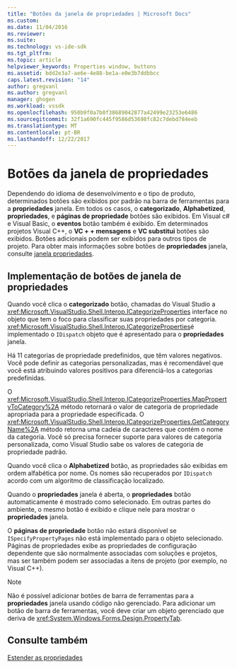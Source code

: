 ```yaml
---
title: "Botões da janela de propriedades | Microsoft Docs"
ms.custom: 
ms.date: 11/04/2016
ms.reviewer: 
ms.suite: 
ms.technology: vs-ide-sdk
ms.tgt_pltfrm: 
ms.topic: article
helpviewer_keywords: Properties window, buttons
ms.assetid: bdd2e3a7-ae6e-4e88-be1a-e0e3b7ddbbcc
caps.latest.revision: "14"
author: gregvanl
ms.author: gregvanl
manager: ghogen
ms.workload: vssdk
ms.openlocfilehash: 950b9f0a7b0f38689042877a42499e23253e6486
ms.sourcegitcommit: 32f1a690fc445f9586d53698fc82c7debd784eeb
ms.translationtype: MT
ms.contentlocale: pt-BR
ms.lasthandoff: 12/22/2017
---
```

# <a name="properties-window-buttons"></a>Botões da janela de propriedades
Dependendo do idioma de desenvolvimento e o tipo de produto, determinados botões são exibidos por padrão na barra de ferramentas para a **propriedades** janela. Em todos os casos, o **categorizado**, **Alphabetized**, **propriedades**, e **páginas de propriedade** botões são exibidos. Em Visual c# e Visual Basic, o **eventos** botão também é exibido. Em determinados projetos Visual C++, o **VC + + mensagens** e **VC substitui** botões são exibidos. Botões adicionais podem ser exibidos para outros tipos de projeto. Para obter mais informações sobre botões de **propriedades** janela, consulte [janela propriedades](../../ide/reference/properties-window.md).  
  
## <a name="implementation-of-properties-window-buttons"></a>Implementação de botões de janela de propriedades  
 Quando você clica o **categorizado** botão, chamadas do Visual Studio a <xref:Microsoft.VisualStudio.Shell.Interop.ICategorizeProperties> interface no objeto que tem o foco para classificar suas propriedades por categoria. <xref:Microsoft.VisualStudio.Shell.Interop.ICategorizeProperties>é implementado o `IDispatch` objeto que é apresentado para o **propriedades** janela.  
  
 Há 11 categorias de propriedade predefinidos, que têm valores negativos. Você pode definir as categorias personalizadas, mas é recomendável que você está atribuindo valores positivos para diferenciá-los a categorias predefinidas.  
  
 O <xref:Microsoft.VisualStudio.Shell.Interop.ICategorizeProperties.MapPropertyToCategory%2A> método retornará o valor de categoria de propriedade apropriada para a propriedade especificada. O <xref:Microsoft.VisualStudio.Shell.Interop.ICategorizeProperties.GetCategoryName%2A> método retorna uma cadeia de caracteres que contém o nome da categoria. Você só precisa fornecer suporte para valores de categoria personalizada, como Visual Studio sabe os valores de categoria de propriedade padrão.  
  
 Quando você clica o **Alphabetized** botão, as propriedades são exibidas em ordem alfabética por nome. Os nomes são recuperados por `IDispatch` acordo com um algoritmo de classificação localizado.  
  
 Quando o **propriedades** janela é aberta, o **propriedades** botão automaticamente é mostrado como selecionado. Em outras partes do ambiente, o mesmo botão é exibido e clique nele para mostrar o **propriedades** janela.  
  
 O **páginas de propriedade** botão não estará disponível se `ISpecifyPropertyPages` não está implementado para o objeto selecionado. Páginas de propriedades exibe as propriedades de configuração dependente que são normalmente associadas com soluções e projetos, mas ser também podem ser associadas a itens de projeto (por exemplo, no Visual C++).  
  
> [!NOTE]
>  Não é possível adicionar botões de barra de ferramentas para a **propriedades** janela usando código não gerenciado. Para adicionar um botão de barra de ferramentas, você deve criar um objeto gerenciado que deriva de <xref:System.Windows.Forms.Design.PropertyTab>.  
  
## <a name="see-also"></a>Consulte também  
 [Estender as propriedades](../../extensibility/internals/extending-properties.md)